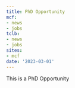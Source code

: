 ```yaml
---
title: PhD Opportunity
mcf:
- news
- jobs
tclb:
- news
- jobs
sites:
- mcf
date: '2023-03-01'
---
```


This is a PhD Opportunity

